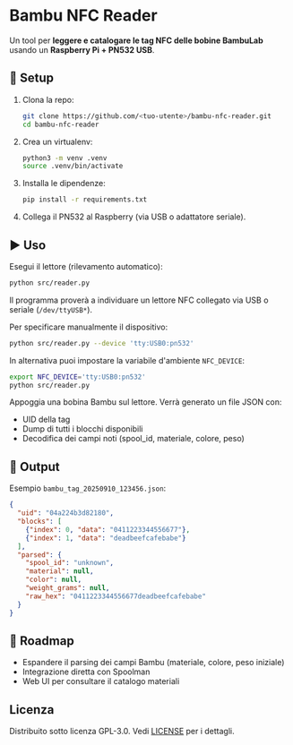 # Bambu NFC Reader

Un tool per **leggere e catalogare le tag NFC delle bobine BambuLab** usando un **Raspberry Pi + PN532 USB**.

## 🚀 Setup

1. Clona la repo:
   ```bash
   git clone https://github.com/<tuo-utente>/bambu-nfc-reader.git
   cd bambu-nfc-reader
   ```

2. Crea un virtualenv:
   ```bash
   python3 -m venv .venv
   source .venv/bin/activate
   ```

3. Installa le dipendenze:
   ```bash
   pip install -r requirements.txt
   ```

4. Collega il PN532 al Raspberry (via USB o adattatore seriale).

## ▶️ Uso

Esegui il lettore (rilevamento automatico):
```bash
python src/reader.py
```
Il programma proverà a individuare un lettore NFC collegato via USB o
seriale (`/dev/ttyUSB*`).

Per specificare manualmente il dispositivo:
```bash
python src/reader.py --device 'tty:USB0:pn532'
```

In alternativa puoi impostare la variabile d'ambiente `NFC_DEVICE`:
```bash
export NFC_DEVICE='tty:USB0:pn532'
python src/reader.py
```

Appoggia una bobina Bambu sul lettore. Verrà generato un file JSON con:

- UID della tag
- Dump di tutti i blocchi disponibili
- Decodifica dei campi noti (spool_id, materiale, colore, peso)

## 📂 Output

Esempio `bambu_tag_20250910_123456.json`:
```json
{
  "uid": "04a224b3d82180",
  "blocks": [
    {"index": 0, "data": "0411223344556677"},
    {"index": 1, "data": "deadbeefcafebabe"}
  ],
  "parsed": {
    "spool_id": "unknown",
    "material": null,
    "color": null,
    "weight_grams": null,
    "raw_hex": "0411223344556677deadbeefcafebabe"
  }
}
```

## 🔮 Roadmap

- Espandere il parsing dei campi Bambu (materiale, colore, peso iniziale)
- Integrazione diretta con Spoolman
- Web UI per consultare il catalogo materiali

## Licenza

Distribuito sotto licenza GPL-3.0. Vedi [LICENSE](LICENSE) per i dettagli.
